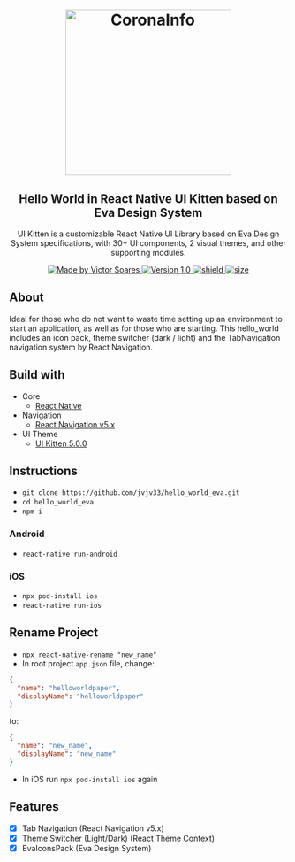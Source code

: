 <h1 align="center">
  <a href="https://akveo.github.io/react-native-ui-kitten/">
    <img alt="CoronaInfo" src="https://user-images.githubusercontent.com/19741953/83339189-b34fb080-a2a1-11ea-9449-bf86ce88b598.png" width="300px" />
  </a>
</h1>

<h2 align="center">
  Hello World in React Native UI Kitten based on Eva Design System
</h2>

<p align="center">
  UI Kitten is a customizable React Native UI Library based on Eva Design System specifications, with 30+ UI components, 2     visual themes, and other supporting modules.
</p>

<p align="center">
  <a href="https://github.com/jvjv33">
    <img alt="Made by Victor Soares" src="https://img.shields.io/badge/made%20by-Victor%20Soares-blue">
    <img alt="Version 1.0" src="https://img.shields.io/badge/version-1.0-brightgreen">
    <img alt="shield" src="https://img.shields.io/david/jvjv33/hello_world_eva">
    <img alt="size" src="https://img.shields.io/github/languages/code-size/jvjv33/hello_world_eva">
  </a>
</p>

## About

Ideal for those who do not want to waste time setting up an environment to start an application, as well as for those who are starting. This hello_world includes an icon pack, theme switcher (dark / light) and the TabNavigation navigation system by React Navigation.

## Build with

- Core
  - [React Native](https://reactnative.dev)
- Navigation
  - [React Navigation v5.x](https://reactnavigation.org)
- UI Theme
  - [UI Kitten 5.0.0](https://akveo.github.io/react-native-ui-kitten)

## Instructions
- `git clone https://github.com/jvjv33/hello_world_eva.git`
- `cd hello_world_eva`
- `npm i`

### Android
- `react-native run-android`

### iOS
- `npx pod-install ios`
- `react-native run-ios`

## Rename Project
- `npx react-native-rename "new_name"`
- In root project `app.json` file, change:
``` json
{
  "name": "helloworldpaper",
  "displayName": "helloworldpaper"
}
```
to:
``` json
{
  "name": "new_name",
  "displayName": "new_name"
}
```
- In iOS run `npx pod-install ios` again

## Features

- [X] Tab Navigation (React Navigation v5.x)
- [X] Theme Switcher (Light/Dark) (React Theme Context)
- [X] EvaIconsPack (Eva Design System)
